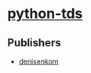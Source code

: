 # [python-tds](https://pypi.org/project/python-tds)



## Publishers
- [denisenkom](https://pypi.org/user/denisenkom)

